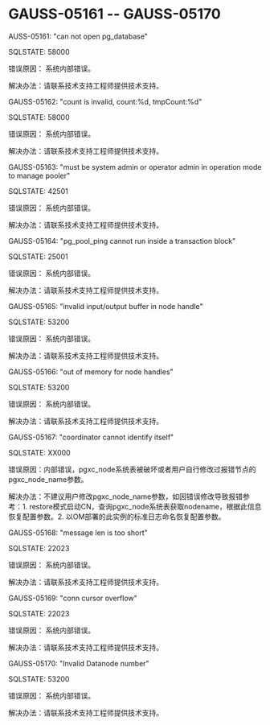 # GAUSS-05161 -- GAUSS-05170

AUSS-05161: "can not open pg\_database"

SQLSTATE: 58000

错误原因： 系统内部错误。

解决办法：请联系技术支持工程师提供技术支持。

GAUSS-05162: "count is invalid, count:%d, tmpCount:%d"

SQLSTATE: 58000

错误原因： 系统内部错误。

解决办法：请联系技术支持工程师提供技术支持。

GAUSS-05163: "must be system admin or operator admin in operation mode to manage pooler"

SQLSTATE: 42501

错误原因： 系统内部错误。

解决办法：请联系技术支持工程师提供技术支持。

GAUSS-05164: "pg\_pool\_ping cannot run inside a transaction block"

SQLSTATE: 25001

错误原因： 系统内部错误。

解决办法：请联系技术支持工程师提供技术支持。

GAUSS-05165: "invalid input/output buffer in node handle"

SQLSTATE: 53200

错误原因： 系统内部错误。

解决办法：请联系技术支持工程师提供技术支持。

GAUSS-05166: "out of memory for node handles"

SQLSTATE: 53200

错误原因： 系统内部错误。

解决办法：请联系技术支持工程师提供技术支持。

GAUSS-05167: "coordinator cannot identify itself"

SQLSTATE: XX000

错误原因：内部错误，pgxc\_node系统表被破坏或者用户自行修改过报错节点的pgxc\_node\_name参数。

解决办法：不建议用户修改pgxc\_node\_name参数，如因错误修改导致报错参考：1. restore模式启动CN，查询pgxc\_node系统表获取nodename，根据此信息恢复配置参数。2. 以OM部署的此实例的标准日志命名恢复配置参数。

GAUSS-05168: "message len is too short"

SQLSTATE: 22023

错误原因： 系统内部错误。

解决办法：请联系技术支持工程师提供技术支持。

GAUSS-05169: "conn cursor overflow"

SQLSTATE: 22023

错误原因： 系统内部错误。

解决办法：请联系技术支持工程师提供技术支持。

GAUSS-05170: "Invalid Datanode number"

SQLSTATE: 53200

错误原因： 系统内部错误。

解决办法：请联系技术支持工程师提供技术支持。

